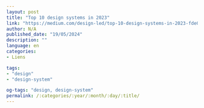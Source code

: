 ```yaml
---
layout: post
title: "Top 10 design systems in 2023"
link: "https://medium.com/design-led/top-10-design-systems-in-2023-fde08038788"
author: N/A
published_date: "19/05/2024"
description: ""
language: en
categories:
- Liens

tags:
- "design"
- "design-system"

og-tags: "design, design-system"
permalink: /:categories/:year/:month/:day/:title/
---
```

